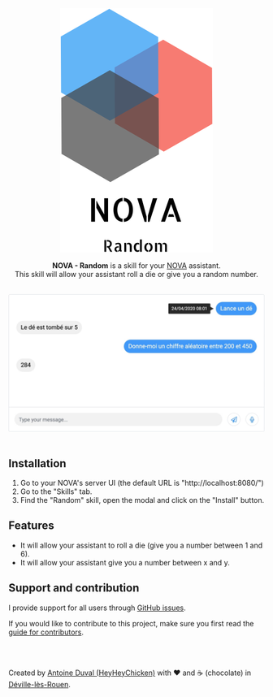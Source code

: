 <div align="center">
<a href="//nova-assistant.com" rel="nofollow">
<img src="https://github.com/HeyHeyChicken/NOVA-Random/blob/master/resources/nova-logo.svg" alt="NOVA" width="300">
</a>

**NOVA - Random** is a skill for your [NOVA](//github.com/HeyHeyChicken/NOVA) assistant.<br>
This skill will allow your assistant roll a die or give you a random number.

<br>

<img src="https://github.com/HeyHeyChicken/NOVA-Random/blob/master/resources/screenshot.jpg" alt="NOVA" width="800">
</div>

<br>

## Installation

1) Go to your NOVA's server UI (the default URL is "http://localhost:8080/")
2) Go to the "Skills" tab.
3) Find the "Random" skill, open the modal and click on the "Install" button.

## Features

- It will allow your assistant to roll a die (give you a number between 1 and 6).
- It will allow your assistant give you a number between x and y.

## Support and contribution

I provide support for all users through [GitHub issues](//github.com/HeyHeyChicken/NOVA-Random/issues).

If you would like to contribute to this project, make sure you first read the [guide for contributors](//github.com/HeyHeyChicken/NOVA/blob/master/CONTRIBUTING.md).

<br>
<br>

Created by [Antoine Duval (HeyHeyChicken)](//antoine.cuffel.fr) with ❤ and ☕ (chocolate) in [Déville-lès-Rouen](//en.wikipedia.org/wiki/Déville-lès-Rouen).
